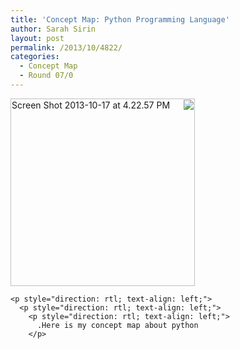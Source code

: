 ```yaml
---
title: 'Concept Map: Python Programming Language'
author: Sarah Sirin
layout: post
permalink: /2013/10/4822/
categories:
  - Concept Map
  - Round 07/0
---
```

<p style="direction: rtl; text-align: left;">
  <p style="direction: rtl; text-align: left;">
    <p style="direction: rtl; text-align: left;">
      <a href="http://teaching.software-carpentry.org/wp-content/uploads/2013/10/Screen-Shot-2013-10-17-at-4.22.57-PM.png"><img class="alignnone size-medium wp-image-4824" alt="Screen Shot 2013-10-17 at 4.22.57 PM" src="http://teaching.software-carpentry.org/wp-content/uploads/2013/10/Screen-Shot-2013-10-17-at-4.22.57-PM-295x300.png" width="295" height="300" /></a>
    </p>
    
    <p style="direction: rtl; text-align: left;">
      <p style="direction: rtl; text-align: left;">
        <p style="direction: rtl; text-align: left;">
          .Here is my concept map about python
        </p>